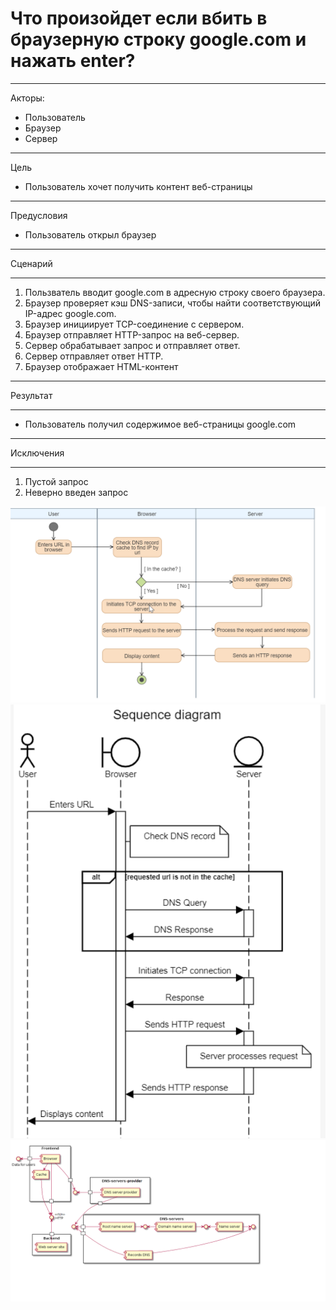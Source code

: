 # Что произойдет если вбить в браузерную строку google.com и нажать enter?
***
Акторы:
- Пользователь
- Браузер
- Cервер
***
Цель
* Пользователь хочет получить контент веб-страницы
***
Предусловия
* Пользователь открыл браузер
***
Сценарий
***
1) Пользватель вводит google.com в адресную строку своего браузера.
2) Браузер проверяет кэш DNS-записи, чтобы найти соответствующий IP-адрес google.com.
3) Браузер инициирует TCP-соединение с сервером.
4) Браузер отправляет HTTP-запрос на веб-сервер.
5) Сервер обрабатывает запрос и отправляет ответ.
6) Сервер отправляет ответ HTTP.
7) Браузер отображает HTML-контент
 ***
 Результат
***
- Пользователь получил содержимое веб-страницы google.com
***
Исключения
***
1. Пустой запрос
2. Неверно введен запрос

![Activity diagram](https://github.com/mai-re-course/uc-univercity-chat-IvanRudko/blob/master/ActivityDiagram22.png)
![Sequence diagram](https://github.com/mai-re-course/uc-univercity-chat-IvanRudko/blob/master/SequenceDiagram.png)
![Component diagram](https://github.com/mai-re-course/uc-univercity-chat-IvanRudko/blob/master/ComponentDiagram.png)
